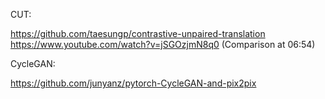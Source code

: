CUT:  

https://github.com/taesungp/contrastive-unpaired-translation  
https://www.youtube.com/watch?v=jSGOzjmN8q0  (Comparison at 06:54)  

CycleGAN:  

https://github.com/junyanz/pytorch-CycleGAN-and-pix2pix  





